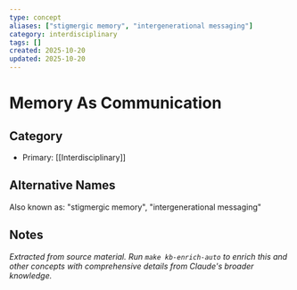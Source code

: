 ```yaml
---
type: concept
aliases: ["stigmergic memory", "intergenerational messaging"]
category: interdisciplinary
tags: []
created: 2025-10-20
updated: 2025-10-20
---
```


# Memory As Communication

## Category

- Primary: [[Interdisciplinary]]

## Alternative Names

Also known as: "stigmergic memory", "intergenerational messaging"

## Notes

*Extracted from source material. Run `make kb-enrich-auto` to enrich this and other concepts with comprehensive details from Claude's broader knowledge.*
